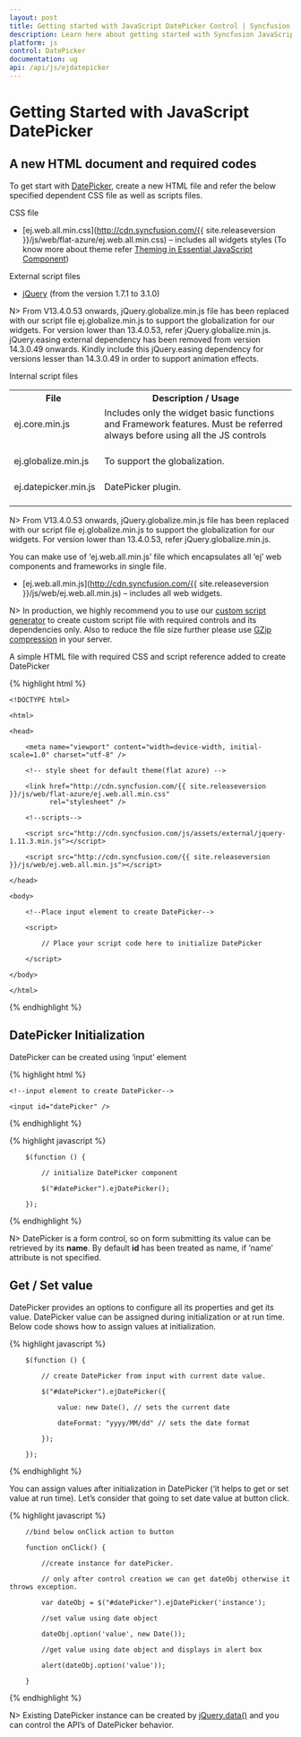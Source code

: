 ```yaml
---
layout: post
title: Getting started with JavaScript DatePicker Control | Syncfusion
description: Learn here about getting started with Syncfusion JavaScript DatePicker control, its elements, and more.
platform: js
control: DatePicker
documentation: ug
api: /api/js/ejdatepicker
---
```

# Getting Started with JavaScript DatePicker

## A new HTML document and required codes

To get start with [DatePicker](https://www.syncfusion.com/javascript-ui-controls/js-datepicker), create a new HTML file and refer the below specified dependent CSS file as well as scripts files.

CSS file

* [ej.web.all.min.css](http://cdn.syncfusion.com/{{ site.releaseversion }}/js/web/flat-azure/ej.web.all.min.css) – includes all widgets styles (To know more about theme refer [Theming in Essential JavaScript Component](https://help.syncfusion.com/js/theming-in-essential-javascript-components#))

External script files

* [jQuery](http://jquery.com/#) (from the version 1.7.1 to 3.1.0)

N> From V13.4.0.53 onwards, jQuery.globalize.min.js file has been replaced with our script file ej.globalize.min.js to support the globalization for our widgets. For version lower than 13.4.0.53, refer jQuery.globalize.min.js. jQuery.easing external dependency has been removed from version 14.3.0.49 onwards. Kindly include this jQuery.easing dependency for versions lesser than 14.3.0.49 in order to support animation effects.

Internal script files

<table>
<tr>
<th>
File </th><th>
Description / Usage </th></tr>
<tr>
<td>
ej.core.min.js<br/><br/></td><td>
Includes only the widget basic functions and Framework features. Must be referred always before using all the JS controls<br/><br/></td></tr>
<tr>
<td>
ej.globalize.min.js<br/><br/></td><td>
To support the globalization.<br/><br/></td></tr>
<tr>
<td>
ej.datepicker.min.js<br/><br/></td><td>
DatePicker plugin.<br/><br/></td></tr>
</table>

N> From V13.4.0.53 onwards, jQuery.globalize.min.js file has been replaced with our script file ej.globalize.min.js to support the globalization for our widgets. For version lower than 13.4.0.53, refer jQuery.globalize.min.js.

You can make use of ‘ej.web.all.min.js’ file which encapsulates all ‘ej’ web components and frameworks in single file.

* [ej.web.all.min.js](http://cdn.syncfusion.com/{{ site.releaseversion }}/js/web/ej.web.all.min.js) – includes all web widgets.

N>  In production, we highly recommend you to use our [custom script generator](https://help.syncfusion.com/js/custom-script-generator#) to create custom script file with required controls and its dependencies only. Also to reduce the file size further please use [GZip compression](https://developers.google.com/web/fundamentals/performance/optimizing-content-efficiency/optimize-encoding-and-transfer?hl=en#text-compression-with-gzip) in your server. 

A simple HTML file with required CSS and script reference added to create DatePicker

{% highlight html %}

    <!DOCTYPE html>

    <html>

    <head>

        <meta name="viewport" content="width=device-width, initial-scale=1.0" charset="utf-8" />

        <!-- style sheet for default theme(flat azure) -->

        <link href="http://cdn.syncfusion.com/{{ site.releaseversion }}/js/web/flat-azure/ej.web.all.min.css"
              rel="stylesheet" />

        <!--scripts-->

        <script src="http://cdn.syncfusion.com/js/assets/external/jquery-1.11.3.min.js"></script>

        <script src="http://cdn.syncfusion.com/{{ site.releaseversion }}/js/web/ej.web.all.min.js"></script>

    </head>

    <body>

        <!--Place input element to create DatePicker-->

        <script>

            // Place your script code here to initialize DatePicker

        </script>

    </body>

    </html>

{% endhighlight %}

## DatePicker Initialization

DatePicker can be created using ‘input’ element

{% highlight html %}

    <!--input element to create DatePicker-->

    <input id="datePicker" />

{% endhighlight %}

{% highlight javascript %}

        $(function () {

            // initialize DatePicker component

            $("#datePicker").ejDatePicker();

        });

{% endhighlight %}

N>  DatePicker is a form control, so on form submitting its value can be retrieved by its **name**. By default **id** has been treated as name, if ‘name’ attribute is not specified.

## Get / Set value

DatePicker provides an options to configure all its properties and get its value. DatePicker value can be assigned during initialization or at run time. Below code shows how to assign values at initialization.

{% highlight javascript %}


        $(function () {

            // create DatePicker from input with current date value.

            $("#datePicker").ejDatePicker({

                value: new Date(), // sets the current date

                dateFormat: "yyyy/MM/dd" // sets the date format

            });

        });

{% endhighlight %}

You can assign values after initialization in DatePicker (‘it helps to get or set value at run time). Let’s consider that going to set date value at button click.

{% highlight javascript %}

        //bind below onClick action to button

        function onClick() {

            //create instance for datePicker.

            // only after control creation we can get dateObj otherwise it throws exception.

            var dateObj = $("#datePicker").ejDatePicker('instance');

            //set value using date object

            dateObj.option('value', new Date());

            //get value using date object and displays in alert box

            alert(dateObj.option('value'));

        }

{% endhighlight %}

N>  Existing DatePicker instance can be created by [jQuery.data()](http://api.jquery.com/jQuery.data/#) and you can control the API’s of DatePicker behavior.


